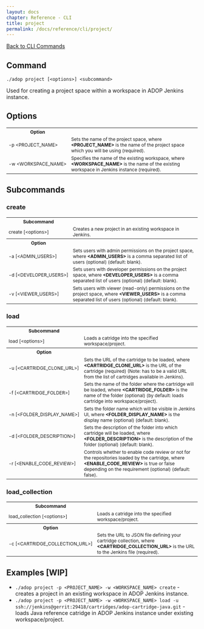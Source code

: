 ```yaml
---
layout: docs
chapter: Reference - CLI
title: project
permalink: /docs/reference/cli/project/
---
```


[Back to CLI Commands](/adop-docker-compose/docs/reference/cli/)

## Command

`./adop project [<options>] <subcommand>`

Used for creating a project space within a workspace in ADOP Jenkins instance.

## Options

<table style="font-size:12px">
	<tr> <!-- Splitter -->
		<th>Option</th>
		<th></th>
	</tr>
	<tr>
		<td style="white-space: nowrap"> -p &#60;PROJECT_NAME> </td>
		<td>Sets the name of the project space, where <b>&#60;PROJECT_NAME></b> is the name of the project space which you will be using (required).</td>
	</tr>
	<tr>
		<td style="white-space: nowrap">-w &#60;WORKSPACE_NAME></td>
		<td>Specifies the name of the existing workspace, where <b>&#60;WORKSPACE_NAME></b> is the name of the existing workspace in Jenkins instance (required).</td>
	</tr>
</table>

## Subcommands

### create

<table style="font-size:12px">
	<tr> <!-- Splitter -->
		<th>Subcommand</th>
		<th></th>
	</tr>
	<tr>
		<td style="white-space: nowrap">create [&#60;options>]</td>
		<td>Creates a new project in an existing workspace in Jenkins.</td>
	</tr>
	<tr> <!-- Splitter -->
		<th>Option</th>
		<th></th>
	</tr>
	<tr>
		<td style="white-space: nowrap">-a [&#60;ADMIN_USERS>]</td>
		<td>Sets users with admin permissions on the project space, where <b>&#60;ADMIN_USERS></b> is a comma separated list of users (optional) (default: blank).</td>
	</tr>
	<tr>
		<td style="white-space: nowrap">-d [&#60;DEVELOPER_USERS>]</td>
		<td>Sets users with developer permissions on the project space, where <b>&#60;DEVELOPER_USERS></b> is a comma separated list of users (optional) (default: blank).</td>
	</tr>
	<tr>
		<td style="white-space: nowrap">-v [&#60;VIEWER_USERS>]</td>
		<td>Sets users with viewer (read-only) permissions on the project space, where <b>&#60;VIEWER_USERS></b> is a comma separated list of users (optional) (default: blank).</td>
	</tr>
</table>

### load

<table style="font-size:12px">
	<tr> <!-- Splitter -->
		<th>Subcommand</th>
		<th></th>
	</tr>
	<tr>
		<td style="white-space: nowrap">load [&#60;options>]</td>
		<td>Loads a catridge into the specified workspace/project.</td>
	</tr>
	<tr> <!-- Splitter -->
		<th>Option</th>
		<th></th>
	</tr>
	<tr>
		<td style="white-space: nowrap">-u [&#60;CARTRIDGE_CLONE_URL>]</td>
		<td>Sets the URL of the cartridge to be loaded, where <b>&#60;CARTRIDGE_CLONE_URL></b> is the URL of the cartridge (required) (Note: has to be a valid URL from the list of cartridges available in Jenkins).</td>
	</tr>
	<tr>
		<td style="white-space: nowrap">-f [&#60;CARTRIDGE_FOLDER>]</td>
		<td>Sets the name of the folder where the cartridge will be loaded, where <b>&#60;CARTRIDGE_FOLDER></b> is the name of the folder (optional) (by default: loads cartridge into workspace/project).</td>
	</tr>
	<tr>
		<td style="white-space: nowrap">-n [&#60;FOLDER_DISPLAY_NAME>]</td>
		<td>Sets the folder name which will be visible in Jenkins UI, where <b>&#60;FOLDER_DISPLAY_NAME></b> is the display name (optional) (default: blank).</td>
	</tr>
	<tr>
		<td style="white-space: nowrap">-d [&#60;FOLDER_DESCRIPTION>]</td>
		<td>Sets the description of the folder into which cartridge will be loaded, where <b>&#60;FOLDER_DESCRIPTION></b> is the description of the folder (optional) (default: blank).</td>
	</tr>
	<tr>
		<td style="white-space: nowrap">-r [&#60;ENABLE_CODE_REVIEW>]</td>
		<td>Controls whether to enable code review or not for the repositories loaded by the cartridge, where <b>&#60;ENABLE_CODE_REVIEW></b> is true or false depending on the requirement (optional) (default: false).</td>
	</tr>
</table>

### load_collection

<table style="font-size:12px">
	<tr> <!-- Splitter -->
		<th>Subcommand</th>
		<th></th>
	</tr>
	<tr>
		<td style="white-space: nowrap">load_collection [&#60;options>]</td>
		<td>Loads a catridge into the specified workspace/project.</td>
	</tr>
	<tr> <!-- Splitter -->
		<th>Option</th>
		<th></th>
	</tr>
	<tr>
		<td style="white-space: nowrap">-c [&#60;CARTRIDGE_COLLECTION_URL>]</td>
		<td>Sets the URL to JSON file defining your cartridge collection, where <b>&#60;CARTRIDGE_COLLECTION_URL></b> is the URL to the Jenkins file (required).</td>
	</tr>
</table>

## Examples [WIP]

* `./adop project -p <PROJECT_NAME> -w <WORKSPACE_NAME> create` - creates a project in an existing workspace in ADOP Jenkins instance.
* `./adop project -p <PROJECT_NAME> -w <WORKSPACE_NAME> load -u ssh://jenkins@gerrit:29418/cartridges/adop-cartridge-java.git` - loads Java reference catridge in ADOP Jenkins instance under existing workspace/project.